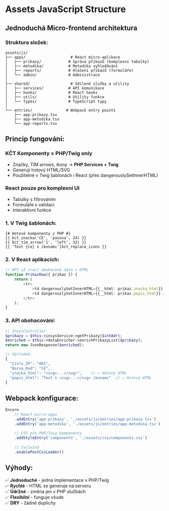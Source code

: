 # Assets JavaScript Structure

## Jednoduchá Micro-frontend architektura

### Struktura složek:

```
assets/js/
├── apps/                    # React micro-aplikace
│   ├── prikazy/            # Správa příkazů (komplexní tabulky)
│   ├── metodika/           # Metodika vyhledávání
│   ├── reports/            # Hlášení příkazů (formuláře)
│   └── admin/              # Administrace
│
├── shared/                  # Sdílené služby a utility
│   ├── services/           # API komunikace
│   ├── hooks/              # React hooks
│   ├── utils/              # Utility funkce  
│   └── types/              # TypeScript typy
│
└── entries/               # Webpack entry points
    ├── app-prikazy.tsx
    ├── app-metodika.tsx
    └── app-reports.tsx
```

## Princip fungování:

### **KČT Komponenty = PHP/Twig only**
- Značky, TIM arrows, ikony → **PHP Services + Twig**
- Generují hotový HTML/SVG
- Použitelné v Twig šablonách i React (přes dangerouslySetInnerHTML)

### **React pouze pro komplexní UI**
- Tabulky s filtrováním
- Formuláře s validací
- Interaktivní funkce

### **1. V Twig šablonách:**
```twig
{# Hotové komponenty z PHP #}
{{ kct_znacka('CE', 'pasova', 24) }}
{{ kct_tim_arrow('1', 'left', 32) }}
{{ 'Text {ce} s ikonami'|kct_replace_icons }}
```

### **2. V React aplikacích:**
```typescript
// API už vrací obohacená data s HTML
function PrikazRow({ prikaz }) {
    return (
        <tr>
            <td dangerouslySetInnerHTML={{__html: prikaz.znacka_html}} />
            <td dangerouslySetInnerHTML={{__html: prikaz.popis_html}} />
        </tr>
    );
}
```

### **3. API obohacování:**
```php
// InsysController
$prikazy = $this->insysService->getPrikazy($intAdr);
$enriched = $this->dataEnricher->enrichPrikazyList($prikazy);
return new JsonResponse($enriched);

// Výsledek:
{
  "Cislo_ZP": "001",
  "Barva_Kod": "CE", 
  "znacka_html": "<svg>...</svg>",    // ← Hotový HTML
  "popis_html": "Text s <svg>...</svg> ikonami"  // ← Hotový HTML
}
```

## Webpack konfigurace:

```javascript
Encore
    // React micro-apps
    .addEntry('app-prikazy', './assets/js/entries/app-prikazy.tsx')
    .addEntry('app-metodika', './assets/js/entries/app-metodika.tsx')
    
    // CSS pro PHP/Twig komponenty
    .addStyleEntry('components', './assets/css/components.css')
    
    // Tailwind
    .enablePostCssLoader()
```

## Výhody:

✅ **Jednoduché** - jedna implementace v PHP/Twig  
✅ **Rychlé** - HTML se generuje na serveru  
✅ **Údržné** - změna jen v PHP službách  
✅ **Flexibilní** - funguje všude  
✅ **DRY** - žádné duplicity
